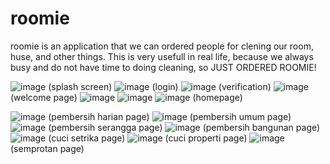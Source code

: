 # roomie

roomie is an application that we can ordered people for clening our room, huse, and other things. This is very usefull in real life, because we always busy and do not have time to doing cleaning, so JUST ORDERED ROOMIE!

![image](https://github.com/user-attachments/assets/8c8fba18-a134-44ec-8a44-2f1663cae1e4)
(splash screen)
![image](https://github.com/user-attachments/assets/e4b071e4-da81-4327-a1b8-62217e5034cf)
(login)
![image](https://github.com/user-attachments/assets/25f2080f-b391-4d8f-8caa-35921f029ff4)
(verification)
![image](https://github.com/user-attachments/assets/c89f9d20-833b-46ab-8d78-063baf7a4d62)
(welcome page)
![image](https://github.com/user-attachments/assets/bc06f20c-7dc4-4341-bb2a-723a4cb10419)
![image](https://github.com/user-attachments/assets/19d4be5e-4012-4ce1-bfcf-167a2e2e5330)
![image](https://github.com/user-attachments/assets/1c514be6-369b-416f-a88d-e4963b595291)
(homepage)

![image](https://github.com/user-attachments/assets/3ce824a8-c3e7-48da-a076-331e9c6f096f)
(pembersih harian page)
![image](https://github.com/user-attachments/assets/28a93221-c924-48a6-a488-d3594b47962b)
(pembersih umum page)
![image](https://github.com/user-attachments/assets/06e91faa-409e-41c6-aa41-1bc9a2b97c75)
(pembersih serangga page)
![image](https://github.com/user-attachments/assets/ec918873-7a23-46f6-adfc-a46b2a9be08b)
(pembersih bangunan page)
![image](https://github.com/user-attachments/assets/9e0635a4-cc34-4247-8b3f-541f3e22a466)
(cuci setrika page)
![image](https://github.com/user-attachments/assets/fbc4edc4-2c96-4920-b912-d1c0ba9bf521)
(cuci properti page)
![image](https://github.com/user-attachments/assets/d5739f0d-fa39-4f7f-8b84-45d9be73ad65)
(semprotan page)



